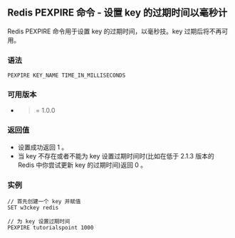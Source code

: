 ## Redis PEXPIRE 命令 - 设置 key 的过期时间以毫秒计

Redis PEXPIRE 命令用于设置 key 的过期时间，以毫秒技。key 过期后将不再可用。

### 语法
```
PEXPIRE KEY_NAME TIME_IN_MILLISECONDS
```

### 可用版本
- >= 1.0.0

### 返回值
- 设置成功返回 1 。 
- 当 key 不存在或者不能为 key 设置过期时间时(比如在低于 2.1.3 版本的 Redis 中你尝试更新 key 的过期时间)返回 0 。

### 实例
```
// 首先创建一个 key 并赋值
SET w3ckey redis

// 为 key 设置过期时间
PEXPIRE tutorialspoint 1000
```